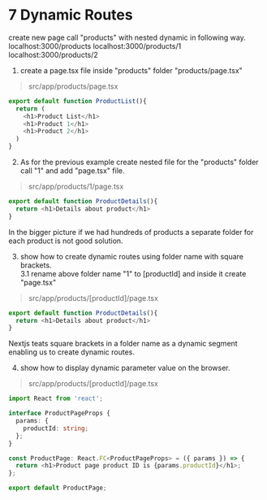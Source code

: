 # 7 Dynamic Routes         

create new page call "products" with nested dynamic in following way. 
localhost:3000/products
localhost:3000/products/1
localhost:3000/products/2

1. create a page.tsx file inside "products" folder "products/page.tsx"   
> src/app/products/page.tsx    
```ts
export default function ProductList(){
  return (
    <h1>Product List</h1>
    <h1>Product 1</h1>
    <h1>Product 2</h1>
  )
}
```

2. As for the previous example create nested file for the "products" folder call "1" and add "page.tsx" file.    
> src/app/products/1/page.tsx  
```ts
export default function ProductDetails(){
  return <h1>Details about product</h1>
}
```

In the bigger picture if we had hundreds of products a separate folder for each product is not good solution.   

3. show how to create dynamic routes using folder name with square brackets.   
3.1 rename above folder name "1" to [productId] and inside it create "page.tsx"    
> src/app/products/[productId]/page.tsx  
```ts
export default function ProductDetails(){
  return <h1>Details about product</h1>
}
```
Nextjs teats square brackets in a folder name as a dynamic segment enabling us to create dynamic routes.   

4. show how to display dynamic parameter value on the browser.       
> src/app/products/[productId]/page.tsx  
```ts
import React from 'react';

interface ProductPageProps {
  params: {
    productId: string;
  };
}

const ProductPage: React.FC<ProductPageProps> = ({ params }) => {
  return <h1>Product page product ID is {params.productId}</h1>;
};

export default ProductPage;
```

